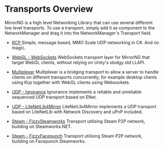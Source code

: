 # Transports Overview

MirrorNG is a high level Networking Library that can use several different low level transports. To use a transport, simply add it as component to the NetworkManager and drag it into the NetworkManager's Transport field.

-   [KCP ](Kcp.md) Simple, message based, MMO Scale UDP networking in C\#. And no magic.

-   [WebGL - WebSockets](WebSockets.md) WebSockets transport layer for MirrorNG that target WebGL clients, without relying on Unity's stodgy old LLAPI.

-   [Multiplexer](Multiplexer.md) Multiplexer is a bridging transport to allow a server to handle clients on different transports concurrently, for example desktop clients using Kcp together with WebGL clients using Websockets.

-   [UDP - Ignorance](Ignorance.md) Ignorance implements a reliable and unreliable sequenced UDP transport based on ENet.

-   [UDP - LiteNetLib4Mirror](LiteNetLib4Mirror.md) LiteNetLib4Mirror implements a UDP transport based on LiteNetLib with Network Discovery and uPnP included.

-   [Steam - FizzySteamworks](FizzySteamworks.md) Transport utilising Steam P2P network, building on Steamworks.NET.

-   [Steam - FizzyFacepunch](FizzyFacepunch.md) Transport utilising Steam P2P network, building on Facepunch.Steamworks.
